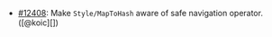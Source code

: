 * [#12408](https://github.com/rubocop/rubocop/pull/12408): Make `Style/MapToHash` aware of safe navigation operator. ([@koic][])
